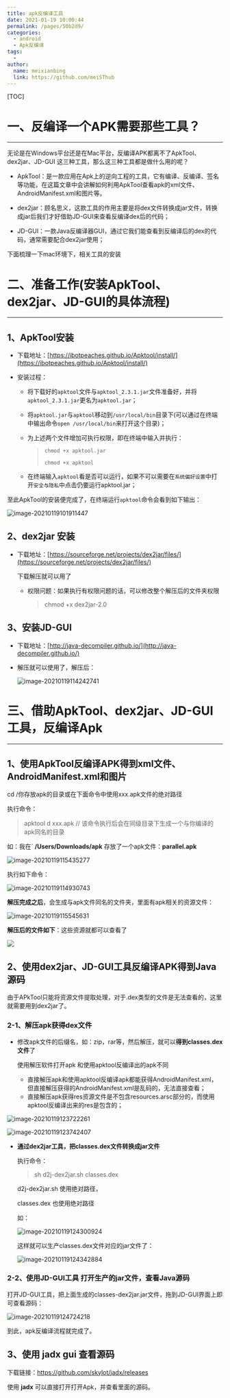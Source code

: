 ```yaml
---
title: apk反编译工具
date: 2021-01-19 10:00:44
permalink: /pages/50b2d9/
categories:
  - android
  - Apk反编译
tags:
  - 
author: 
  name: meixianbing
  link: https://github.com/meiSThub
---
```

[TOC]



# 一、反编译一个APK需要那些工具？

------



无论是在Windows平台还是在Mac平台，反编译APK都离不了ApkTool、dex2jar、JD-GUI 这三种工具，那么这三种工具都是做什么用的呢？



* ApkTool：是一款应用在Apk上的逆向工程的工具，它有编译、反编译、签名等功能，在这篇文章中会讲解如何利用ApkTool查看apk的xml文件、AndroidManifest.xml和图片等。

  

* dex2jar：顾名思义，这款工具的作用主要是将dex文件转换成jar文件，转换成jar后我们才好借助JD-GUI来查看反编译dex后的代码；

  

* JD-GUI：一款Java反编译器GUI，通过它我们能查看到反编译后的dex的代码，通常需要配合dex2jar使用；



下面梳理一下mac环境下，相关工具的安装



# 二、准备工作(安装ApkTool、dex2jar、JD-GUI的具体流程)

------



## 1、ApkTool安装



* 下载地址：[https://ibotpeaches.github.io/Apktool/install/](https://ibotpeaches.github.io/Apktool/install/)

* 安装过程：

  * 将下载好的`apktool`文件与`apktool_2.3.1.jar`文件准备好，并将`apktool_2.3.1.jar`更名为`apktool.jar`；

  * 将`apktool.jar`与`apktool`移动到`/usr/local/bin`目录下(可以通过在终端中输出命令`open /usr/local/bin`来打开这个目录)；

  * 为上述两个文件增加可执行权限，即在终端中输入并执行：

    > `chmod +x apktool.jar`
    >
    > `chmod +x apktool`

  * 在终端输入`apktool`看是否可以运行，如果不可以需要在`系统偏好设置`中打开`安全与隐私`中点击仍要运行apktool.jar；



至此ApkTool的安装便完成了，在终端运行`apktool`命令会看到如下输出：

![image-20210119101911447](https://raw.githubusercontent.com/meiSThub/BlogImage/master/2020/image-20210119101911447.png)



## 2、dex2jar 安装

* 下载地址：[https://sourceforge.net/projects/dex2jar/files/](https://sourceforge.net/projects/dex2jar/files/)

  下载解压就可以用了

  

  * 权限问题：如果执行有权限问题的话，可以修改整个解压后的文件夹权限

    > chmod +x dex2jar-2.0



## 3、安装JD-GUI

* 下载地址：[http://java-decompiler.github.io/](http://java-decompiler.github.io/)

* 解压就可以使用了，解压后：

  ![image-20210119114242741](https://raw.githubusercontent.com/meiSThub/BlogImage/master/2020/image-20210119114242741.png)



# 三、借助ApkTool、dex2jar、JD-GUI工具，反编译Apk

------



## 1、使用ApkTool反编译APK得到xml文件、AndroidManifest.xml和图片



cd /你存放apk的目录或在下面命令中使用xxx.apk文件的绝对路径 



执行命令：

>  apktool d xxx.apk  // 该命令执行后会在同级目录下生成一个与你编译的apk同名的目录



如：我在` **/Users/Downloads/apk** 存放了一个apk文件：**parallel.apk**

![image-20210119115435277](https://raw.githubusercontent.com/meiSThub/BlogImage/master/2020/image-20210119115435277.png)

执行如下命令：

![image-20210119114930743](https://raw.githubusercontent.com/meiSThub/BlogImage/master/2020/image-20210119114930743.png)



**解压完成之后**，会生成与apk文件同名的文件夹，里面有apk相关的资源文件：

![image-20210119115545631](https://raw.githubusercontent.com/meiSThub/BlogImage/master/2020/image-20210119115545631.png)

**解压后的文件如下**：这些资源就都可以查看了

![](https://raw.githubusercontent.com/meiSThub/BlogImage/master/2020/image-20210119115602563.png)



## 2、使用dex2jar、JD-GUI工具反编译APK得到Java源码



由于APkTool只能将资源文件提取处理，对于.dex类型的文件是无法查看的，这里就需要用到dex2jar了。



### 2-1、解压apk获得dex文件



* 修改apk文件的后缀名，如：zip，rar等，然后解压，就可以**得到classes.dex文件**了

  

  使用解压软件打开apk 和使用apktool反编译出的apk不同

  * 直接解压apk和使用apktool反编译apk都能获得AndroidManifest.xml，但直接解压获得的AndroidManifest.xml是乱码的，无法直接查看；
  * 直接解压apk获得res资源文件是不包含resources.arsc部分的，而使用apktool反编译出来的res是包含的；

![image-20210119123722261](https://raw.githubusercontent.com/meiSThub/BlogImage/master/2020/image-20210119123722261.png)

![image-20210119123742407](https://raw.githubusercontent.com/meiSThub/BlogImage/master/2020/image-20210119123742407.png)



* **通过dex2jar工具，把classes.dex文件转换成jar文件**

  执行命令：

  > sh d2j-dex2jar.sh classes.dex 

  d2j-dex2jar.sh 使用绝对路径，

  classes.dex 也使用绝对路径

  如：

  ![image-20210119124300924](https://raw.githubusercontent.com/meiSThub/BlogImage/master/2020/image-20210119124300924.png)

  这样就可以生产classes.dex文件对应的jar文件了：

  ![image-20210119124342884](https://raw.githubusercontent.com/meiSThub/BlogImage/master/2020/image-20210119124342884.png)





### 2-2、使用JD-GUI工具 打开生产的jar文件，查看Java源码



打开JD-GUI工具，把上面生成的classes-dex2jar.jar文件，拖到JD-GUI界面上即可查看源码：

![image-20210119124724218](https://raw.githubusercontent.com/meiSThub/BlogImage/master/2020/image-20210119124724218.png)





到此，apk反编译流程就完成了。

## 3、使用 jadx gui 查看源码

下载链接：https://github.com/skylot/jadx/releases

使用 **jadx** 可以直接打开打开Apk，并查看里面的源码。

